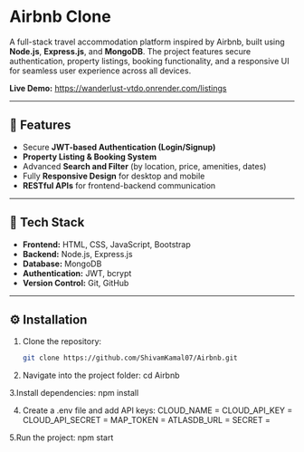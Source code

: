 # Airbnb Clone

A full-stack travel accommodation platform inspired by Airbnb, built using **Node.js**, **Express.js**, and **MongoDB**.
The project features secure authentication, property listings, booking functionality, and a responsive UI for seamless user experience across all devices.

**Live Demo:**  https://wanderlust-vtdo.onrender.com/listings

---

## 🚀 Features
- Secure **JWT-based Authentication (Login/Signup)**
- **Property Listing & Booking System**
- Advanced **Search and Filter** (by location, price, amenities, dates)
- Fully **Responsive Design** for desktop and mobile
- **RESTful APIs** for frontend-backend communication

---

## 🧰 Tech Stack
- **Frontend:** HTML, CSS, JavaScript, Bootstrap
- **Backend:** Node.js, Express.js
- **Database:** MongoDB
- **Authentication:** JWT, bcrypt
- **Version Control:** Git, GitHub

---

## ⚙️ Installation

1. Clone the repository:
   ```bash
   git clone https://github.com/ShivamKamal07/Airbnb.git


2. Navigate into the project folder: cd Airbnb

3.Install dependencies:  npm install

4. Create a .env file and add API keys:
   CLOUD_NAME =
   CLOUD_API_KEY =
   CLOUD_API_SECRET =
   MAP_TOKEN =
   ATLASDB_URL =
   SECRET =

5.Run the project:
npm start


   
   
